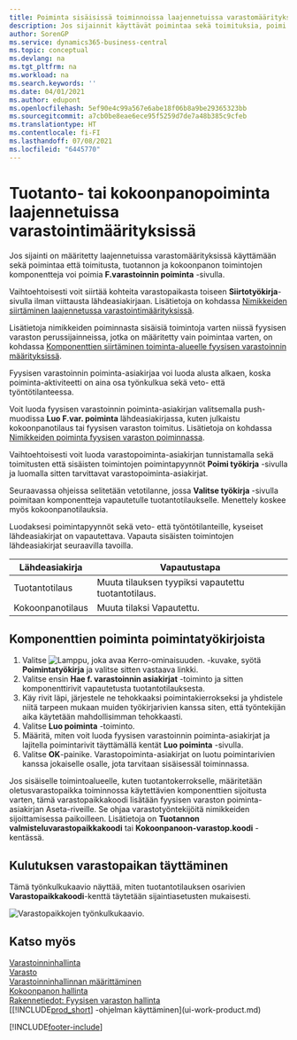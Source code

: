 ```yaml
---
title: Poiminta sisäisissä toiminnoissa laajennetuissa varastomäärityksissä
description: Jos sijainnit käyttävät poimintaa sekä toimituksia, poimi komponentteja tuotannon ja kokoonpanon toimintoja varten F.varastoinnin poiminta -sivulla.
author: SorenGP
ms.service: dynamics365-business-central
ms.topic: conceptual
ms.devlang: na
ms.tgt_pltfrm: na
ms.workload: na
ms.search.keywords: ''
ms.date: 04/01/2021
ms.author: edupont
ms.openlocfilehash: 5ef90e4c99a567e6abe18f06b8a9be29365323bb
ms.sourcegitcommit: a7cb0be8eae6ece95f5259d7de7a48b385c9cfeb
ms.translationtype: HT
ms.contentlocale: fi-FI
ms.lasthandoff: 07/08/2021
ms.locfileid: "6445770"
---
```

# <a name="pick-for-production-or-assembly-in-advanced-warehouse-configurations"></a>Tuotanto- tai kokoonpanopoiminta laajennetuissa varastointimäärityksissä
Jos sijainti on määritetty laajennetuissa varastomäärityksissä käyttämään sekä poimintaa että toimitusta, tuotannon ja kokoonpanon toimintojen komponentteja voi poimia **F.varastoinnin poiminta** -sivulla.  

Vaihtoehtoisesti voit siirtää kohteita varastopaikasta toiseen **Siirtotyökirja**-sivulla ilman viittausta lähdeasiakirjaan. Lisätietoja on kohdassa [Nimikkeiden siirtäminen laajennetussa varastointimäärityksissä](warehouse-how-to-move-items-in-advanced-warehousing.md).  

Lisätietoja nimikkeiden poiminnasta sisäisiä toimintoja varten niissä fyysisen varaston perussijainneissa, jotka on määritetty vain poimintaa varten, on kohdassa [Komponenttien siirtäminen toiminta-alueelle fyysisen varastoinnin määrityksissä](warehouse-how-to-move-components-to-an-operation-area-in-basic-warehousing.md).  

Fyysisen varastoinnin poiminta-asiakirjaa voi luoda alusta alkaen, koska poiminta-aktiviteetti on aina osa työnkulkua sekä veto- että työntötilanteessa.  

Voit luoda fyysisen varastoinnin poiminta-asiakirjan valitsemalla push-muodissa **Luo F.var. poiminta** lähdeasiakirjassa, kuten julkaistu kokoonpanotilaus tai fyysisen varaston toimitus. Lisätietoja on kohdassa [Nimikkeiden poiminta fyysisen varaston poiminnassa](warehouse-how-to-pick-items-for-warehouse-shipment.md).  

Vaihtoehtoisesti voit luoda varastopoiminta-asiakirjan tunnistamalla sekä toimitusten että sisäisten toimintojen poimintapyynnöt **Poimi työkirja** -sivulla ja luomalla sitten tarvittavat varastopoiminta-asiakirjat.  

Seuraavassa ohjeissa selitetään vetotilanne, jossa **Valitse työkirja** -sivulla poimitaan komponentteja vapautetulle tuotantotilaukselle. Menettely koskee myös kokoonpanotilauksia.  

Luodaksesi poimintapyynnöt sekä veto- että työntötilanteille, kyseiset lähdeasiakirjat on vapautettava. Vapauta sisäisten toimintojen lähdeasiakirjat seuraavilla tavoilla.  

|Lähdeasiakirja|Vapautustapa|  
|---------------------|--------------------|  
|Tuotantotilaus|Muuta tilauksen tyypiksi vapautettu tuotantotilaus.|  
|Kokoonpanotilaus|Muuta tilaksi Vapautettu.|  

## <a name="to-pick-components-using-the-pick-worksheet"></a>Komponenttien poiminta poimintatyökirjoista  
1.  Valitse ![Lamppu, joka avaa Kerro-ominaisuuden.](media/ui-search/search_small.png "Kerro, mitä haluat tehdä") -kuvake, syötä **Poimintatyökirja** ja valitse sitten vastaava linkki.  
2.  Valitse ensin **Hae f. varastoinnin asiakirjat** -toiminto ja sitten komponenttirivit vapautetusta tuotantotilauksesta.  
3.  Käy rivit läpi, järjestele ne tehokkaaksi poimintakierrokseksi ja yhdistele niitä tarpeen mukaan muiden työkirjarivien kanssa siten, että työntekijän aika käytetään mahdollisimman tehokkaasti.  
4.  Valitse **Luo poiminta** -toiminto.  
5.  Määritä, miten voit luoda fyysisen varastoinnin poiminta-asiakirjat ja lajitella poimintarivit täyttämällä kentät **Luo poiminta** -sivulla.  
6.  Valitse **OK**-painike. Varastopoiminta-asiakirjat on luotu poimintarivien kanssa jokaiselle osalle, jota tarvitaan sisäisessäl toiminnassa.  

Jos sisäiselle toimintoalueelle, kuten tuotantokerrokselle, määritetään oletusvarastopaikka toiminnossa käytettävien komponenttien sijoitusta varten, tämä varastopaikkakoodi lisätään fyysisen varaston poiminta-asiakirjan Aseta-riveille. Se ohjaa varastotyöntekijöitä nimikkeiden sijoittamisessa paikoilleen. Lisätietoja on **Tuotannon valmisteluvarastopaikkakoodi** tai **Kokoonpanoon-varastop.koodi** -kentässä.

## <a name="filling-the-consumption-bin"></a>Kulutuksen varastopaikan täyttäminen
Tämä työnkulkukaavio näyttää, miten tuotantotilauksen osarivien **Varastopaikkakoodi**-kenttä täytetään sijaintiasetusten mukaisesti.

![Varastopaikkojen työnkulkukaavio.](media/binflow.png "BinFlow")  

## <a name="see-also"></a>Katso myös
[Varastoinninhallinta](warehouse-manage-warehouse.md)  
[Varasto](inventory-manage-inventory.md)  
[Varastoinninhallinnan määrittäminen](warehouse-setup-warehouse.md)     
[Kokoonpanon hallinta](assembly-assemble-items.md)    
[Rakennetiedot: Fyysisen varaston hallinta](design-details-warehouse-management.md)  
[[!INCLUDE[prod_short](includes/prod_short.md)] -ohjelman käyttäminen](ui-work-product.md)


[!INCLUDE[footer-include](includes/footer-banner.md)]